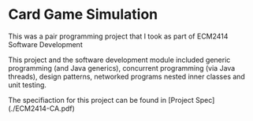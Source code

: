 # Card Game Simulation
This was a pair programming project that I took as part of ECM2414 Software Development

This project and the software development module included generic programming (and Java generics), concurrent programming (via Java threads), design patterns, networked programs nested inner classes and unit testing.

The specifiaction for this project can be found in
[Project Spec] (./ECM2414-CA.pdf)
